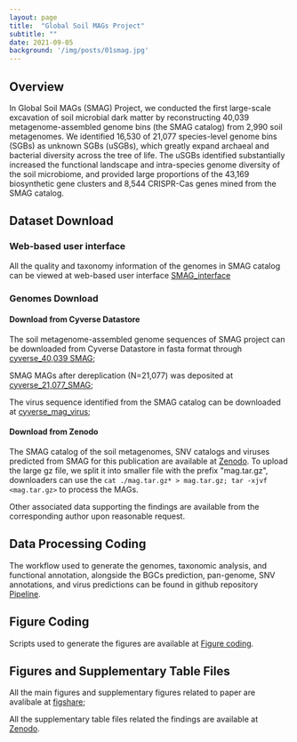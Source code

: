 ```yaml
---
layout: page
title:  "Global Soil MAGs Project"
subtitle: ""
date: 2021-09-05  
background: '/img/posts/01smag.jpg'
---
```


## Overview

In Global Soil MAGs (SMAG) Project, we conducted the first large-scale excavation of soil microbial dark matter by reconstructing 40,039 metagenome-assembled genome bins (the SMAG catalog) from 2,990 soil metagenomes. We identified 16,530 of 21,077 species-level genome bins (SGBs) as unknown SGBs (uSGBs), which greatly expand archaeal and bacterial diversity across the tree of life. The uSGBs identified substantially increased the functional landscape and intra-species genome diversity of the soil microbiome, and provided large proportions of the 43,169 biosynthetic gene clusters and 8,544 CRISPR-Cas genes mined from the SMAG catalog.

## Dataset Download

### Web-based user interface

All the quality and taxonomy information of the genomes in SMAG catalog can be viewed at web-based user interface [SMAG_interface](https://smag.microbmalab.cn/)

### Genomes Download

#### Download from Cyverse Datastore

The soil metagenome-assembled genome sequences of SMAG project can be downloaded from Cyverse Datastore in fasta format through [cyverse_40,039 SMAG](https://data.cyverse.org/dav-anon/iplant/home/lucyzju/Caiyu_SMAG_catalog_2023/MAG.tar.gz);

SMAG MAGs after dereplication (N=21,077) was deposited at [cyverse_21,077_SMAG](https://data.cyverse.org/dav-anon/iplant/home/lucyzju/Caiyu_SMAG_catalog_2023/MAGdrep.tar.gz);

The virus sequence identified from the SMAG catalog can be downloaded at [cyverse_mag_virus](https://data.cyverse.org/dav-anon/iplant/home/lucyzju/Caiyu_SMAG_catalog_2023/magvirus.fa);

#### Download from Zenodo

The SMAG catalog of the soil metagenomes, SNV catalogs and viruses predicted from SMAG for this publication are available at [Zenodo](https://doi.org/10.5281/zenodo.7941562). To upload the large gz file, we split it into smaller file with the prefix "mag.tar.gz",
downloaders can use the `cat ./mag.tar.gz* > mag.tar.gz; tar -xjvf <mag.tar.gz>` to process the MAGs.

Other associated data supporting the findings are available from the corresponding author upon reasonable request.

## Data Processing Coding

The workflow used to generate the genomes, taxonomic analysis, and functional annotation, alongside the BGCs prediction, pan-genome, SNV annotations, and virus predictions can be found in github repository [Pipeline](https://github.com/Caiyulu-818/SMAG/tree/main/Pipeline).

## Figure Coding

Scripts used to generate the figures are available at [Figure coding](https://github.com/Caiyulu-818/SMAG/tree/main/scripts).

## Figures and Supplementary Table Files 
All the main figures and supplementary figures related to paper are avalibale at [figshare](https://doi.org/10.6084/m9.figshare.22126199.v2);

All the supplementary table files related the findings are available at [Zenodo](https://doi.org/10.5281/zenodo.7941562).

